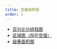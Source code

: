```yaml
---
title: 层叠面积图
order: 1
---
```


- [百分比分组柱图](./demo/percent.jsx)
- [区域图（存在空值）](./demo/area-none.jsx)
- [层叠面积图](./demo/stacked.jsx)
